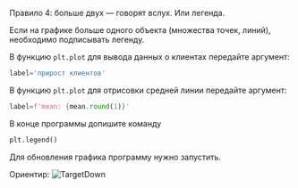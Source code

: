 Правило 4: больше двух — говорят вслух. Или легенда.

Если на графике больше одного объекта (множества точек, линий), необходимо подписывать легенду.

В функцию `plt.plot` для вывода данных о клиентах передайте аргумент:
```python
label='прирост клиентов'
```

В функцию `plt.plot` для отрисовки средней линии передайте аргумент:
```python
label=f'mean: {mean.round(1)}'
```

В конце программы допишите команду
```python
plt.legend()
```

Для обновления графика программу нужно запустить.



Ориентир:
![TargetDown](./assetss/img_10.jpg)